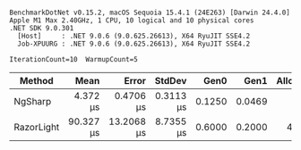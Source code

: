 ```

BenchmarkDotNet v0.15.2, macOS Sequoia 15.4.1 (24E263) [Darwin 24.4.0]
Apple M1 Max 2.40GHz, 1 CPU, 10 logical and 10 physical cores
.NET SDK 9.0.301
  [Host]     : .NET 9.0.6 (9.0.625.26613), X64 RyuJIT SSE4.2
  Job-XPUURG : .NET 9.0.6 (9.0.625.26613), X64 RyuJIT SSE4.2

IterationCount=10  WarmupCount=5  

```
| Method     | Mean      | Error      | StdDev    | Gen0   | Gen1   | Allocated |
|----------- |----------:|-----------:|----------:|-------:|-------:|----------:|
| NgSharp    |  4.372 μs |  0.4706 μs | 0.3113 μs | 0.1250 | 0.0469 |     840 B |
| RazorLight | 90.327 μs | 13.2068 μs | 8.7355 μs | 0.6000 | 0.2000 |    4490 B |
